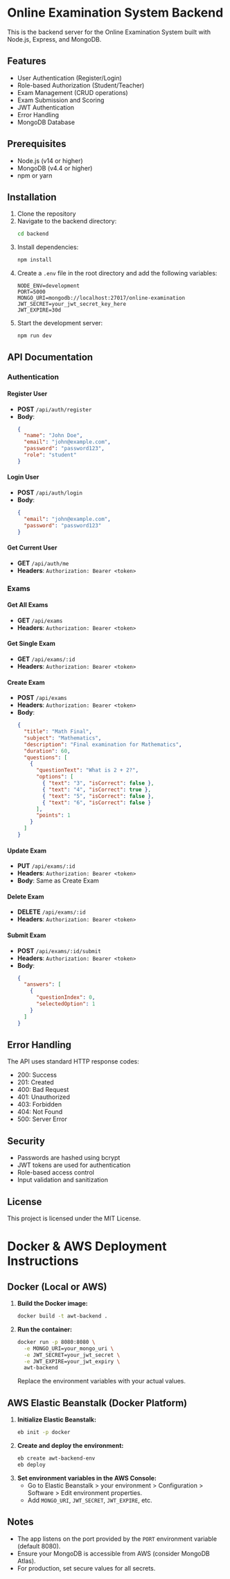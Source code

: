 # Online Examination System Backend

This is the backend server for the Online Examination System built with Node.js, Express, and MongoDB.

## Features

- User Authentication (Register/Login)
- Role-based Authorization (Student/Teacher)
- Exam Management (CRUD operations)
- Exam Submission and Scoring
- JWT Authentication
- Error Handling
- MongoDB Database

## Prerequisites

- Node.js (v14 or higher)
- MongoDB (v4.4 or higher)
- npm or yarn

## Installation

1. Clone the repository
2. Navigate to the backend directory:
   ```bash
   cd backend
   ```
3. Install dependencies:
   ```bash
   npm install
   ```
4. Create a `.env` file in the root directory and add the following variables:
   ```
   NODE_ENV=development
   PORT=5000
   MONGO_URI=mongodb://localhost:27017/online-examination
   JWT_SECRET=your_jwt_secret_key_here
   JWT_EXPIRE=30d
   ```
5. Start the development server:
   ```bash
   npm run dev
   ```

## API Documentation

### Authentication

#### Register User
- **POST** `/api/auth/register`
- **Body**:
  ```json
  {
    "name": "John Doe",
    "email": "john@example.com",
    "password": "password123",
    "role": "student"
  }
  ```

#### Login User
- **POST** `/api/auth/login`
- **Body**:
  ```json
  {
    "email": "john@example.com",
    "password": "password123"
  }
  ```

#### Get Current User
- **GET** `/api/auth/me`
- **Headers**: `Authorization: Bearer <token>`

### Exams

#### Get All Exams
- **GET** `/api/exams`
- **Headers**: `Authorization: Bearer <token>`

#### Get Single Exam
- **GET** `/api/exams/:id`
- **Headers**: `Authorization: Bearer <token>`

#### Create Exam
- **POST** `/api/exams`
- **Headers**: `Authorization: Bearer <token>`
- **Body**:
  ```json
  {
    "title": "Math Final",
    "subject": "Mathematics",
    "description": "Final examination for Mathematics",
    "duration": 60,
    "questions": [
      {
        "questionText": "What is 2 + 2?",
        "options": [
          { "text": "3", "isCorrect": false },
          { "text": "4", "isCorrect": true },
          { "text": "5", "isCorrect": false },
          { "text": "6", "isCorrect": false }
        ],
        "points": 1
      }
    ]
  }
  ```

#### Update Exam
- **PUT** `/api/exams/:id`
- **Headers**: `Authorization: Bearer <token>`
- **Body**: Same as Create Exam

#### Delete Exam
- **DELETE** `/api/exams/:id`
- **Headers**: `Authorization: Bearer <token>`

#### Submit Exam
- **POST** `/api/exams/:id/submit`
- **Headers**: `Authorization: Bearer <token>`
- **Body**:
  ```json
  {
    "answers": [
      {
        "questionIndex": 0,
        "selectedOption": 1
      }
    ]
  }
  ```

## Error Handling

The API uses standard HTTP response codes:
- 200: Success
- 201: Created
- 400: Bad Request
- 401: Unauthorized
- 403: Forbidden
- 404: Not Found
- 500: Server Error

## Security

- Passwords are hashed using bcrypt
- JWT tokens are used for authentication
- Role-based access control
- Input validation and sanitization

## License

This project is licensed under the MIT License. 

# Docker & AWS Deployment Instructions

## Docker (Local or AWS)

1. **Build the Docker image:**
   ```sh
   docker build -t awt-backend .
   ```
2. **Run the container:**
   ```sh
   docker run -p 8080:8080 \
     -e MONGO_URI=your_mongo_uri \
     -e JWT_SECRET=your_jwt_secret \
     -e JWT_EXPIRE=your_jwt_expiry \
     awt-backend
   ```
   Replace the environment variables with your actual values.

## AWS Elastic Beanstalk (Docker Platform)

1. **Initialize Elastic Beanstalk:**
   ```sh
   eb init -p docker
   ```
2. **Create and deploy the environment:**
   ```sh
   eb create awt-backend-env
   eb deploy
   ```
3. **Set environment variables in the AWS Console:**
   - Go to Elastic Beanstalk > your environment > Configuration > Software > Edit environment properties.
   - Add `MONGO_URI`, `JWT_SECRET`, `JWT_EXPIRE`, etc.

## Notes
- The app listens on the port provided by the `PORT` environment variable (default 8080).
- Ensure your MongoDB is accessible from AWS (consider MongoDB Atlas).
- For production, set secure values for all secrets. 